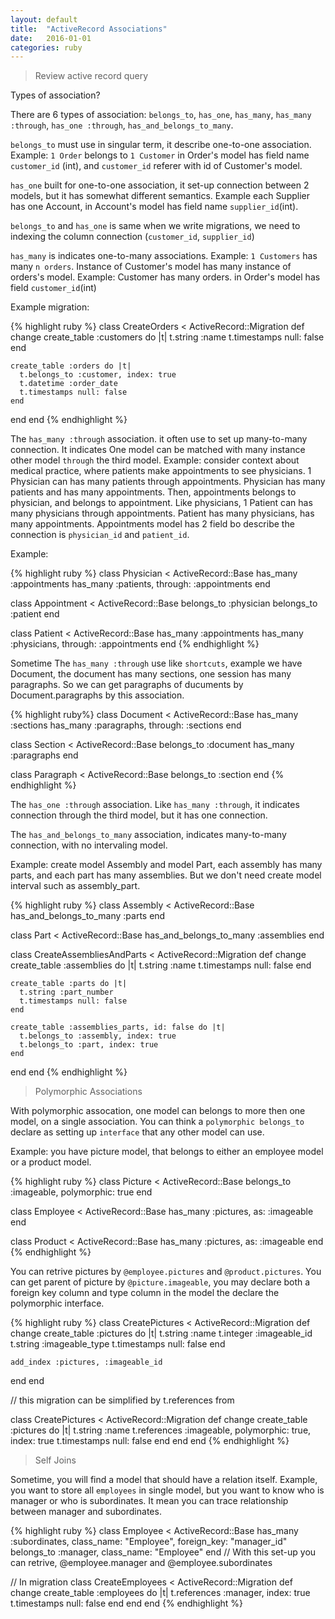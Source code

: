 ```yaml
---
layout: default
title:  "ActiveRecord Associations"
date:   2016-01-01
categories: ruby
---
```


> Review active record query

Types of association?

There are 6 types of association: `belongs_to`, `has_one`, `has_many`, `has_many :through`, `has_one :through`, `has_and_belongs_to_many`.

`belongs_to` must use in singular term, it describe one-to-one association. Example: `1 Order` belongs to `1 Customer`
in Order's model has field name `customer_id` (int), and `customer_id` referer with id of Customer's model.

`has_one` built for one-to-one association, it set-up connection between 2 models, but it has somewhat different semantics.
Example each Supplier has one Account, in Account's model has field name `supplier_id`(int).

`belongs_to` and `has_one` is same when we write migrations, we need to indexing the column connection (`customer_id`, `supplier_id`)

`has_many` is indicates one-to-many associations. Example: `1 Customers` has many `n orders`. Instance of Customer's model has many instance of orders's model.
Example: Customer has many orders. in Order's model has field `customer_id`(int)

Example migration:

{% highlight ruby %}
class CreateOrders < ActiveRecord::Migration
  def change
    create_table :customers do |t|
      t.string :name
      t.timestamps null: false
    end

    create_table :orders do |t|
      t.belongs_to :customer, index: true
      t.datetime :order_date
      t.timestamps null: false
    end
  end
end
{% endhighlight %}

The `has_many :through` association. it often use to set up many-to-many connection. It indicates One model can be matched with many instance other model `through` the third model.
Example: consider context about medical practice, where patients make appointments to see physicians. 1 Physician can has many patients through appointments. Physician has many patients and has many appointments. Then, appointments belongs to physician, and belongs to appointment. Like physicians, 1 Patient can has many physicians through appointments. Patient has many physicians, has many appointments.
Appointments model has 2 field bo describe the connection is `physician_id` and `patient_id`.

Example:

{% highlight ruby %}
class Physician < ActiveRecord::Base
  has_many :appointments
  has_many :patients, through: :appointments
end

class Appointment < ActiveRecord::Base
  belongs_to :physician
  belongs_to :patient
end

class Patient < ActiveRecord::Base
  has_many :appointments
  has_many :physicians, through: :appointments
end
{% endhighlight %}

Sometime The `has_many :through` use like `shortcuts`, example we have Document, the document has many sections, one session has many paragraphs. So we can get paragraphs of ducuments by Document.paragraphs by this association.

{% highlight ruby%}
class Document < ActiveRecord::Base
  has_many :sections
  has_many :paragraphs, through: :sections
end

class Section < ActiveRecord::Base
  belongs_to :document
  has_many :paragraphs
end

class Paragraph < ActiveRecord::Base
  belongs_to :section
end
{% endhighlight %}

The `has_one :through` association. Like `has_many :through`, it indicates connection through the third model, but it has one connection.

The `has_and_belongs_to_many` association, indicates many-to-many connection, with no intervaling model.

Example: create model Assembly and model Part, each assembly has many parts, and each part has many assemblies. But we don't need create model interval such as assembly_part.

{% highlight ruby %}
class Assembly < ActiveRecord::Base
  has_and_belongs_to_many :parts
end

class Part < ActiveRecord::Base
  has_and_belongs_to_many :assemblies
end

class CreateAssembliesAndParts < ActiveRecord::Migration
  def change
    create_table :assemblies do |t|
      t.string :name
      t.timestamps null: false
    end

    create_table :parts do |t|
      t.string :part_number
      t.timestamps null: false
    end

    create_table :assemblies_parts, id: false do |t|
      t.belongs_to :assembly, index: true
      t.belongs_to :part, index: true
    end
  end
end
{% endhighlight %}

> Polymorphic Associations

With polymorphic assocation, one model can belongs to more then one model, on a single association. You can think a `polymorphic belongs_to` declare as setting up `interface` that any other model can use.

Example: you have picture model, that belongs to either an employee model or a product model.

{% highlight ruby %}
class Picture < ActiveRecord::Base
  belongs_to :imageable, polymorphic: true
end

class Employee < ActiveRecord::Base
  has_many :pictures, as: :imageable
end

class Product < ActiveRecord::Base
  has_many :pictures, as: :imageable
end
{% endhighlight %}

You can retrive pictures by `@employee.pictures` and `@product.pictures`.
You can get parent of picture by `@picture.imageable`, you may declare both a foreign key column and type column in the model the declare the polymorphic interface.

{% highlight ruby %}
class CreatePictures < ActiveRecord::Migration
  def change
    create_table :pictures do |t|
      t.string :name
      t.integer :imageable_id
      t.string :imageable_type
      t.timestamps null: false
    end

    add_index :pictures, :imageable_id
  end
end

// this migration can be simplified by t.references from

class CreatePictures < ActiveRecord::Migration
  def change
    create_table :pictures do |t|
      t.string :name
      t.references :imageable, polymorphic: true, index: true
      t.timestamps null: false
    end
  end
end
{% endhighlight %}

> Self Joins

Sometime, you will find a model that should have a relation itself. Example, you want to store all `employees` in single model, but you want to know who is manager or who is subordinates. It mean you can trace relationship between manager and subordinates.

{% highlight ruby %}
class Employee < ActiveRecord::Base
  has_many :subordinates, class_name: "Employee", foreign_key: "manager_id"
  belongs_to :manager, class_name: "Employee"
end
// With this set-up you can retrive, @employee.manager and @employee.subordinates

// In migration
class CreateEmployees < ActiveRecord::Migration
  def change
    create_table :employees do |t|
      t.references :manager, index: true
      t.timestamps null: false
    end
  end
end
{% endhighlight %}

